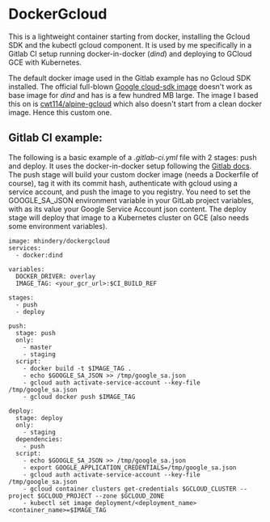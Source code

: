 # DockerGcloud
This is a lightweight container starting from docker, installing the Gcloud SDK and the kubectl gcloud component.
It is used by me specifically in a Gitlab CI setup running docker-in-docker (*dind*) and deploying to GCloud GCE with Kubernetes.

The default docker image used in the Gitlab example has no Gcloud SDK installed.
The official full-blown [Google cloud-sdk image](https://hub.docker.com/r/google/cloud-sdk/) doesn't work as base image for *dind* and has is a few hundred MB large.
The image I based this on is [cwt114/alpine-gcloud](https://hub.docker.com/r/cwt114/alpine-gcloud/) which also doesn't start from a clean docker image. Hence this custom one.


## Gitlab CI example:

The following is a basic example of a *.gitlab-ci.yml* file with 2 stages: push and deploy. It uses the docker-in-docker setup following the [Gitlab docs](https://docs.gitlab.com/ce/ci/docker/using_docker_build.html#use-docker-in-docker-executor).
The push stage will build your custom docker image (needs a Dockerfile of course), tag it with its commit hash, authenticate with gcloud using a service account, and push the image to you registry.
You need to set the GOOGLE_SA_JSON environment variable in your GitLab project variables, with as its value your Google Service Account json content.
The deploy stage will deploy that image to a Kubernetes cluster on GCE (also needs some environment variables).

```
image: mhindery/dockergcloud
services:
  - docker:dind

variables:
  DOCKER_DRIVER: overlay
  IMAGE_TAG: <your_gcr_url>:$CI_BUILD_REF

stages:
  - push
  - deploy

push:
  stage: push
  only:
    - master
    - staging
  script:
    - docker build -t $IMAGE_TAG .
    - echo $GOOGLE_SA_JSON >> /tmp/google_sa.json
    - gcloud auth activate-service-account --key-file /tmp/google_sa.json
    - gcloud docker push $IMAGE_TAG

deploy:
  stage: deploy
  only:
    - staging
  dependencies:
    - push
  script:
    - echo $GOOGLE_SA_JSON >> /tmp/google_sa.json
    - export GOOGLE_APPLICATION_CREDENTIALS=/tmp/google_sa.json
    - gcloud auth activate-service-account --key-file /tmp/google_sa.json
    - gcloud container clusters get-credentials $GCLOUD_CLUSTER --project $GCLOUD_PROJECT --zone $GCLOUD_ZONE
    - kubectl set image deployment/<deployment_name> <container_name>=$IMAGE_TAG
```

